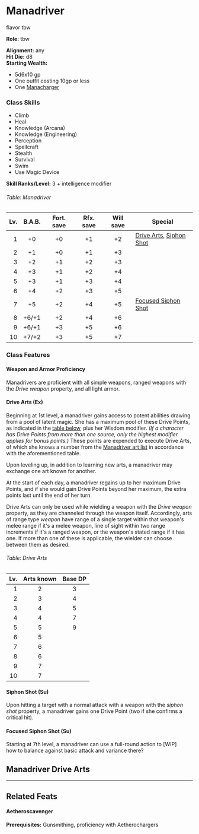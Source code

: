 # Manadriver
flavor tbw

**Role:** tbw

**Alignment:** any  
**Hit Die:** d8  
**Starting Wealth:**
- 5d6x10 gp
- One outfit costing 10gp or less
- One [Manacharger](../systems/drive-arts.md#manacharger)

### Class Skills
- Climb
- Heal
- Knowledge (Arcana)
- Knowledge (Engineering)
- Perception
- Spellcraft
- Stealth
- Survival
- Swim
- Use Magic Device

**Skill Ranks/Level:** 3 + intelligence modifier  

###### Table: Manadriver
Lv.|B.A.B.|Fort. save|Rfx. save|Will save|Special
-:|:-:|:-:|:-:|:-:|-
1|+0|+0|+1|+2|[Drive Arts](#drive-arts-ex), [Siphon Shot](#siphon-shot-su)
2|+1|+0|+1|+3|
3|+2|+1|+2|+3|
4|+3|+1|+2|+4|
5|+3|+1|+3|+4|
6|+4|+2|+3|+5|
7|+5|+2|+4|+5|[Focused Siphon Shot](#focused-siphon-shot-su)
8|+6/+1|+2|+4|+6|
9|+6/+1|+3|+5|+6|
10|+7/+2|+3|+5|+7|
<!--
11|+8/+3|+|+|+|
12|+9/+4|+|+|+|
13|+9/+4|+|+|+|
14|+10/+5|+|+|+|
15|+11/+6/+1|+|+|+|
16|+12/+7/+2|+|+|+|
17|+12/+7/+2|+|+|+|
18|+13/+8/+3|+|+|+|
19|+14/+9/+4|+|+|+|
20|+15/+10/+5|+|+|+|
<!---->

### Class Features
#### Weapon and Armor Proficiency
Manadrivers are proficient with all simple weapons, ranged weapons with the *Drive weapon* property, and all light armor.

#### Drive Arts (Ex)
Beginning at 1st level, a manadriver gains access to potent abilities drawing from a pool of latent magic. She has a maximum pool of these Drive Points, as indicated in the [table below](#table-drive-arts), plus her Wisdom modifier. *(If a character has Drive Points from more than one source, only the highest modifier applies for bonus points.)* These points are expended to execute Drive Arts, of which she knows a number from the [Manadriver art list](#manadriver-drive-arts) in accordance with the aforementioned table.

Upon leveling up, in addition to learning new arts, a manadriver may exchange one art known for another.

At the start of each day, a manadriver regains up to her maximum Drive Points, and if she would gain Drive Points beyond her maximum, the extra points last until the end of her turn.

Drive Arts can only be used while wielding a weapon with the *Drive weapon* property, as they are channeled through the weapon itself. Accordingly, arts of range type *weapon* have range of a single target within that weapon's melee range if it's a melee weapon, line of sight within two range increments if it's a ranged weapon, or the weapon's stated range if it has one. If more than one of these is applicable, the wielder can choose between them as desired.


###### Table: Drive Arts
Lv.|Arts known|Base DP
-:|:-:|:-:
1|2|3
2|3|4
3|4|5
4|4|7
5|5|9
6|5
7|6
8|6
9|7
10|7
<!--
11|
12|
13|
14|
15|
16|
17|
18|
19|
20|
<-->

#### Siphon Shot (Su)
Upon hitting a target with a normal attack with a weapon with the *siphon shot* property, a manadriver gains one Drive Point (two if she confirms a critical hit).

#### Focused Siphon Shot (Su)
Starting at 7th level, a manadriver can use a full-round action to [WIP]  
how to balance against basic attack and variance there?


## Manadriver Drive Arts
---
## Related Feats

#### Aetheroscavenger
**Prerequisites:** Gunsmithing, proficiency with Aetherochargers
